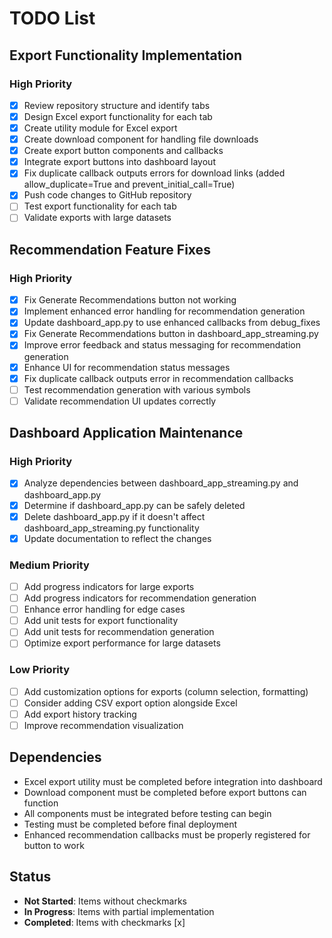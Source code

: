 # TODO List
## Export Functionality Implementation
### High Priority
- [x] Review repository structure and identify tabs
- [x] Design Excel export functionality for each tab
- [x] Create utility module for Excel export
- [x] Create download component for handling file downloads
- [x] Create export button components and callbacks
- [x] Integrate export buttons into dashboard layout
- [x] Fix duplicate callback outputs errors for download links (added allow_duplicate=True and prevent_initial_call=True)
- [x] Push code changes to GitHub repository
- [ ] Test export functionality for each tab
- [ ] Validate exports with large datasets

## Recommendation Feature Fixes
### High Priority
- [x] Fix Generate Recommendations button not working
- [x] Implement enhanced error handling for recommendation generation
- [x] Update dashboard_app.py to use enhanced callbacks from debug_fixes
- [x] Fix Generate Recommendations button in dashboard_app_streaming.py
- [x] Improve error feedback and status messaging for recommendation generation
- [x] Enhance UI for recommendation status messages
- [x] Fix duplicate callback outputs error in recommendation callbacks
- [ ] Test recommendation generation with various symbols
- [ ] Validate recommendation UI updates correctly

## Dashboard Application Maintenance
### High Priority
- [x] Analyze dependencies between dashboard_app_streaming.py and dashboard_app.py
- [x] Determine if dashboard_app.py can be safely deleted
- [x] Delete dashboard_app.py if it doesn't affect dashboard_app_streaming.py functionality
- [x] Update documentation to reflect the changes

### Medium Priority
- [ ] Add progress indicators for large exports
- [ ] Add progress indicators for recommendation generation
- [ ] Enhance error handling for edge cases
- [ ] Add unit tests for export functionality
- [ ] Add unit tests for recommendation generation
- [ ] Optimize export performance for large datasets

### Low Priority
- [ ] Add customization options for exports (column selection, formatting)
- [ ] Consider adding CSV export option alongside Excel
- [ ] Add export history tracking
- [ ] Improve recommendation visualization

## Dependencies
- Excel export utility must be completed before integration into dashboard
- Download component must be completed before export buttons can function
- All components must be integrated before testing can begin
- Testing must be completed before final deployment
- Enhanced recommendation callbacks must be properly registered for button to work

## Status
- **Not Started**: Items without checkmarks
- **In Progress**: Items with partial implementation
- **Completed**: Items with checkmarks [x]
